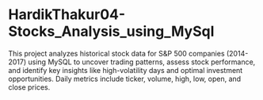 # HardikThakur04-Stocks_Analysis_using_MySql
This project analyzes historical stock data for S&amp;P 500 companies (2014-2017) using MySQL to uncover trading patterns, assess stock performance, and identify key insights like high-volatility days and optimal investment opportunities. Daily metrics include ticker, volume, high, low, open, and close prices.
